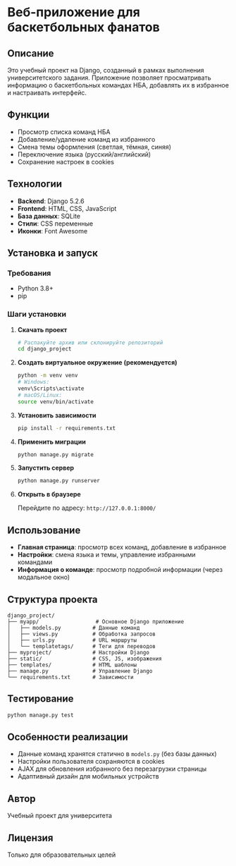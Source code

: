 # Веб-приложение для баскетбольных фанатов

## Описание

Это учебный проект на Django, созданный в рамках выполнения университетского задания. Приложение позволяет просматривать информацию о баскетбольных командах НБА, добавлять их в избранное и настраивать интерфейс.

## Функции

- Просмотр списка команд НБА
- Добавление/удаление команд из избранного
- Смена темы оформления (светлая, тёмная, синяя)
- Переключение языка (русский/английский)
- Сохранение настроек в cookies

## Технологии

- **Backend**: Django 5.2.6
- **Frontend**: HTML, CSS, JavaScript
- **База данных**: SQLite
- **Стили**: CSS переменные
- **Иконки**: Font Awesome

## Установка и запуск

### Требования

- Python 3.8+
- pip

### Шаги установки

1. **Скачать проект**
   ```bash
   # Распакуйте архив или склонируйте репозиторий
   cd django_project
   ```

2. **Создать виртуальное окружение (рекомендуется)**
   ```bash
   python -m venv venv
   # Windows:
   venv\Scripts\activate
   # macOS/Linux:
   source venv/bin/activate
   ```

3. **Установить зависимости**
   ```bash
   pip install -r requirements.txt
   ```

4. **Применить миграции**
   ```bash
   python manage.py migrate
   ```

5. **Запустить сервер**
   ```bash
   python manage.py runserver
   ```

6. **Открыть в браузере**
   
   Перейдите по адресу: `http://127.0.0.1:8000/`

## Использование

- **Главная страница**: просмотр всех команд, добавление в избранное
- **Настройки**: смена языка и темы, управление избранными командами
- **Информация о команде**: просмотр подробной информации (через модальное окно)

## Структура проекта

```
django_project/
├── myapp/                  # Основное Django приложение
│   ├── models.py          # Данные команд
│   ├── views.py           # Обработка запросов
│   ├── urls.py            # URL маршруты
│   └── templatetags/      # Теги для переводов
├── myproject/             # Настройки Django
├── static/                # CSS, JS, изображения
├── templates/             # HTML шаблоны
├── manage.py              # Управление Django
└── requirements.txt       # Зависимости
```

## Тестирование

```bash
python manage.py test
```

## Особенности реализации

- Данные команд хранятся статично в `models.py` (без базы данных)
- Настройки пользователя сохраняются в cookies
- AJAX для обновления избранного без перезагрузки страницы
- Адаптивный дизайн для мобильных устройств

## Автор

Учебный проект для университета

## Лицензия

Только для образовательных целей